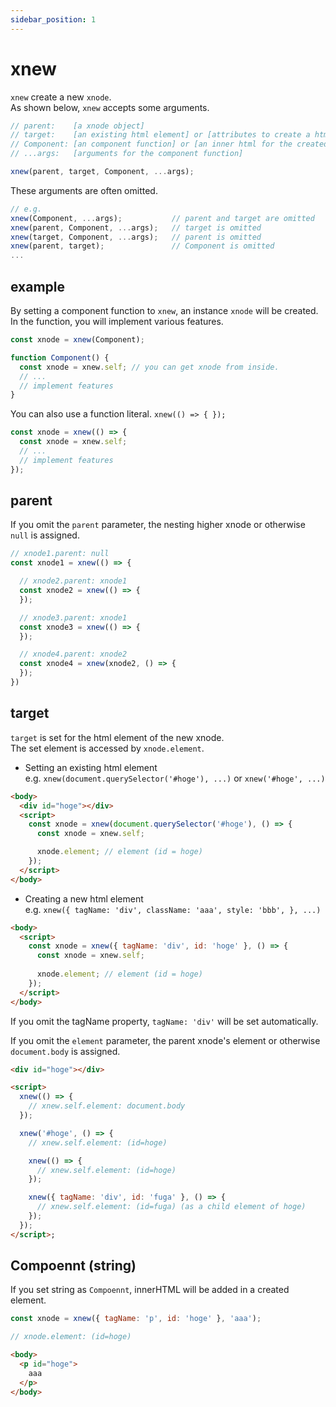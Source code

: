 ```yaml
---
sidebar_position: 1
---
```


# xnew
`xnew` create a new `xnode`.  
As shown below, `xnew` accepts some arguments.

```js
// parent:    [a xnode object]
// target:    [an existing html element] or [attributes to create a html element]  
// Component: [an component function] or [an inner html for the created html element]  
// ...args:   [arguments for the component function]

xnew(parent, target, Component, ...args);
```

These arguments are often omitted.  

```js
// e.g.
xnew(Component, ...args);           // parent and target are omitted
xnew(parent, Component, ...args);   // target is omitted
xnew(target, Component, ...args);   // parent is omitted
xnew(parent, target);               // Component is omitted
...
```

## example
By setting a component function to `xnew`, an instance `xnode` will be created.  
In the function, you will implement various features.

```js
const xnode = xnew(Component);    

function Component() {
  const xnode = xnew.self; // you can get xnode from inside.
  // ...
  // implement features
}
```

You can also use a function literal.  `xnew(() => { });`
```js
const xnode = xnew(() => {
  const xnode = xnew.self;
  // ...
  // implement features
});
```

## parent
If you omit the `parent` parameter, the nesting higher xnode or otherwise `null` is assigned.   
    
```js
// xnode1.parent: null
const xnode1 = xnew(() => {

  // xnode2.parent: xnode1
  const xnode2 = xnew(() => {
  });

  // xnode3.parent: xnode1
  const xnode3 = xnew(() => {
  });

  // xnode4.parent: xnode2
  const xnode4 = xnew(xnode2, () => {
  });
})
```
## target
`target` is set for the html element of the new xnode.  
The set element is accessed by `xnode.element`.

- Setting an existing html element  
e.g. `xnew(document.querySelector('#hoge'), ...)` or `xnew('#hoge', ...)`
```html
<body>
  <div id="hoge"></div>
  <script>
    const xnode = xnew(document.querySelector('#hoge'), () => {
      const xnode = xnew.self;

      xnode.element; // element (id = hoge)
    });
  </script>
</body>
```

- Creating a new html element   
e.g. `xnew({ tagName: 'div', className: 'aaa', style: 'bbb', }, ...)`
```html
<body>
  <script>
    const xnode = xnew({ tagName: 'div', id: 'hoge' }, () => {
      const xnode = xnew.self;
      
      xnode.element; // element (id = hoge)
    });
  </script>
</body>
```

If you omit the tagName property, `tagName: 'div'` will be set automatically.  

If you omit the `element` parameter, the parent xnode's element or otherwise `document.body` is assigned. 
    
```html
<div id="hoge"></div>

<script>
  xnew(() => {
    // xnew.self.element: document.body
  });

  xnew('#hoge', () => {
    // xnew.self.element: (id=hoge)

    xnew(() => {
      // xnew.self.element: (id=hoge)
    });

    xnew({ tagName: 'div', id: 'fuga' }, () => {
      // xnew.self.element: (id=fuga) (as a child element of hoge)
    });
  });
</script>;
```

## Compoennt (string)

If you set string as `Compoennt`, innerHTML will be added in a created element.

```js
const xnode = xnew({ tagName: 'p', id: 'hoge' }, 'aaa');

// xnode.element: (id=hoge)
```

```html
<body>
  <p id="hoge">
    aaa
  </p>
</body>
```
